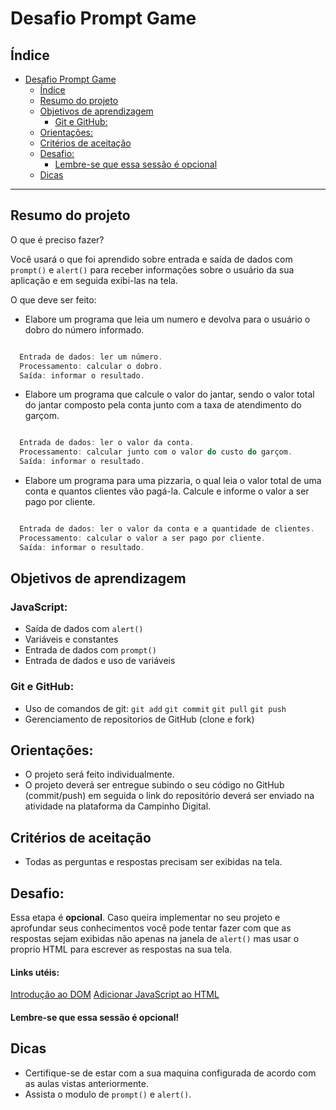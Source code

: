 # Desafio Prompt Game

## Índice

- [Desafio Prompt Game](#desafio-prompt-game)
  - [Índice](#índice)
  - [Resumo do projeto](#resumo-do-projeto)
  - [Objetivos de aprendizagem](#objetivos-de-aprendizagem)
    - [Git e GitHub:](#git-e-github)
  - [Orientações:](#orientações)
  - [Critérios de aceitação](#critérios-de-aceitação)
  - [Desafio:](#desafio)
    - [Lembre-se que essa sessão é opcional](#lembre-se-que-essa-sessão-é-opcional)
  - [Dicas](#dicas)

***

## Resumo do projeto

O que é preciso fazer? 

Você usará o que foi aprendido sobre entrada e saída de dados com `prompt()` e `alert()` para receber informações sobre o usuário da sua aplicação e em seguida exibi-las na tela. 

O que deve ser feito: 

- Elabore um programa que leia um numero e devolva para o usuário o dobro do número informado.


~~~javascript

  Entrada de dados: ler um número.
  Processamento: calcular o dobro.
  Saída: informar o resultado.

~~~
  
- Elabore um programa que calcule o valor do jantar, sendo o valor total do jantar composto pela conta junto com a taxa de atendimento do garçom. 

~~~javascript

  Entrada de dados: ler o valor da conta.
  Processamento: calcular junto com o valor do custo do garçom.
  Saída: informar o resultado.

~~~

  
- Elabore um programa para uma pizzaria, o qual leia o valor total de uma conta e quantos clientes vão pagá-la. Calcule e informe o valor a ser pago por cliente. 

~~~javascript

  Entrada de dados: ler o valor da conta e a quantidade de clientes.
  Processamento: calcular o valor a ser pago por cliente.
  Saída: informar o resultado.

~~~


## Objetivos de aprendizagem
  
### JavaScript:

- Saída de dados com `alert()`
- Variáveis e constantes 
- Entrada de dados com `prompt()`
- Entrada de dados e uso de variáveis

### Git e GitHub:

- Uso de comandos de git: `git add` `git commit` `git pull` `git push`
- Gerenciamento de repositorios de GitHub (clone e fork)

## Orientações:


- O projeto será feito individualmente.
- O projeto deverá ser entregue subindo o seu código no GitHub (commit/push) em seguida o link do repositório deverá ser enviado na atividade na plataforma da Campinho Digital. 

## Critérios de aceitação

- Todas as perguntas e respostas precisam ser exibidas na tela. 




## Desafio:

Essa etapa é **opcional**. Caso queira implementar no seu projeto e aprofundar seus conhecimentos você pode tentar fazer com que as respostas sejam exibidas não apenas na janela 
de `alert()` mas usar o proprio HTML para escrever as respostas na sua tela. 

#### Links utéis:
[Introdução ao DOM](https://developer.mozilla.org/pt-BR/docs/Web/API/Document_Object_Model/Introduction)
[Adicionar JavaScript ao HTML](https://www.hostinger.com.br/tutoriais/como-adicionar-javascript-no-html)

#### Lembre-se que essa sessão é opcional!

## Dicas

- Certifique-se de estar com a sua maquina configurada de acordo com as aulas vistas anteriormente.
- Assista o modulo de `prompt()` e `alert()`.


